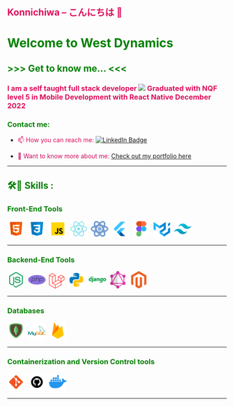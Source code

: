 ## <span style="color:rgb(222,12,92);"> Konnichiwa – こんにちは 👋

# <span style="color:green;"> Welcome to West Dynamics</span>

## <span style="color:green;"> >>> Get to know me... <<<

### <span style="color:rgb(222,12,92);"> I am a self taught full stack developer <img src="https://media.giphy.com/media/WUlplcMpOCEmTGBtBW/giphy.gif" width="30"> Graduated with NQF level 5 in Mobile Development with React Native December 2022

### <span style="color:green;"> Contact me:

- <span style="color:rgb(222,12,92);"> :mailbox: How you can reach me:
  [![LinkedIn Badge](https://img.shields.io/badge/LinkedIn-Profile-informational?style=flat&logo=linkedin&logoColor=white&color=0D76A8)](https://www.linkedin.com/in/codewithwest/)

- <span style="color:rgb(202,12,92);"> :monocle_face: Want to know more about me: [Check out my portfolio here](https://codewithwest.github.io/templates/profile/)


---

## <span style="color:green;"> :hammer_and_wrench::briefcase: Skills :

### <span style="color:green;"> Front-End Tools

<div>
  <img src="tech_stacks/html.png" title="Html" alt="Html" width="40" height="40"/>&nbsp;
  <img src="tech_stacks/css.png" title="Css" alt="Css" width="40" height="40"/>&nbsp;
  <img src="tech_stacks/js.png" title="Javascript" alt="Javascript" width="40" height="40"/>&nbsp;
  <img src="tech_stacks/react.png" title="React" alt="React" width="40" height="40"/>&nbsp;
  <img src="tech_stacks/react-native.png" title="React-Native" alt="React-Native" width="40" height="40"/>&nbsp;
  <img src="tech_stacks/flutter.png" title="Flutter" alt="Flutter" width="40" height="40"/>&nbsp;
  <img src="tech_stacks/figma.png" title="Figma" alt="Figma" width="40" height="40"/>&nbsp;
    <img src="tech_stacks/material-ui.png" title="MaterialUi" alt="MaterialUi" width="40" height="40"/>&nbsp;
     <img src="tech_stacks/tailwind-css.png" title="MaterialUi" alt="MaterialUi" width="40" height="40"/>&nbsp;
</div>

---

### <span style="color:green;"> Backend-End Tools

<div>
  <img src="tech_stacks/node.png" title="Node" alt="Node" width="40" height="40"/>&nbsp;
  <img src="tech_stacks/php.png" title="PHP" alt="PHP" width="40" height="40"/>&nbsp;
  <img src="tech_stacks/laravel.svg" title="Laravel" alt="Laravel" width="35" height="35"/>&nbsp;
  <img src="tech_stacks/python.png" title="Python" alt="Python" width="40" height="40"/>&nbsp;
  <img src="tech_stacks/django.png" title="Django" alt="Django" width="40" height="40"/>&nbsp;
  <img src="tech_stacks/graph.png" title="Graphql" alt="Graphql" width="40" height="40"/>&nbsp;
    <img src="tech_stacks/magento.png" title="Magento" alt="Magento" width="40" height="40"/>&nbsp;
</div>

---

### <span style="color:green;"> Databases

<div>
  <img src="tech_stacks/mongo.png" title="Mongo" alt="Mongo" width="40" height="40"/>&nbsp;
  <img src="tech_stacks/mysql.png" title="MySQL" alt="MySQL" width="40" height="40"/>&nbsp;
  <img src="tech_stacks/firebase.png" title="Firebase" alt="Firebase" width="40" height="40"/>&nbsp;

</div>

---

### <span style="color:green;"> Containerization and Version Control tools

<div>
  <img src="tech_stacks/git.png" title="Git" alt="Git" width="40" height="40"/>&nbsp;
  <img src="tech_stacks/github.png" title="Github" alt="Github" width="40" height="40"/>&nbsp;
  <img src="tech_stacks/docker.png" title="Docker" alt="Docker" width="40" height="40"/>&nbsp;

</div>

---
